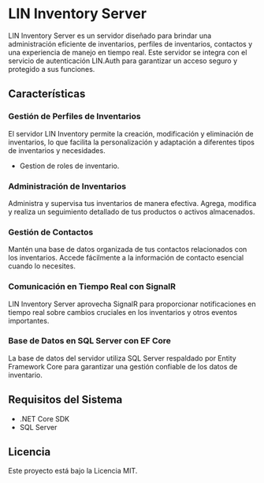 # LIN Inventory Server

LIN Inventory Server es un servidor diseñado para brindar una administración eficiente de inventarios, perfiles de inventarios, contactos y una experiencia de manejo en tiempo real. Este servidor se integra con el servicio de autenticación LIN.Auth para garantizar un acceso seguro y protegido a sus funciones.

## Características

### Gestión de Perfiles de Inventarios

El servidor LIN Inventory permite la creación, modificación y eliminación de inventarios, lo que facilita la personalización y adaptación a diferentes tipos de inventarios y necesidades.

- Gestion de roles de inventario.

### Administración de Inventarios

Administra y supervisa tus inventarios de manera efectiva. Agrega, modifica y realiza un seguimiento detallado de tus productos o activos almacenados.

### Gestión de Contactos

Mantén una base de datos organizada de tus contactos relacionados con los inventarios. Accede fácilmente a la información de contacto esencial cuando lo necesites.

### Comunicación en Tiempo Real con SignalR

LIN Inventory Server aprovecha SignalR para proporcionar notificaciones en tiempo real sobre cambios cruciales en los inventarios y otros eventos importantes.

### Base de Datos en SQL Server con EF Core

La base de datos del servidor utiliza SQL Server respaldado por Entity Framework Core para garantizar una gestión confiable de los datos de inventario.

## Requisitos del Sistema

- .NET Core SDK
- SQL Server

## Licencia

Este proyecto está bajo la Licencia MIT.